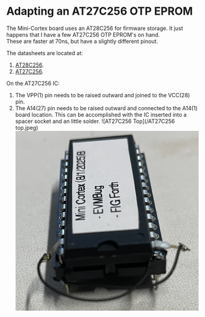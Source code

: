 # Adapting an AT27C256 OTP EPROM #

The Mini-Cortex board uses an AT28C256 for firmware storage. 
It just happens that I have a few AT27C256 OTP EPROM's on hand. \
These are faster at 70ns, but have a slightly different  pinout.

The datasheets are located at:
1. [AT28C256](https://ww1.microchip.com/downloads/en/DeviceDoc/doc0006.pdf).
2. [AT27C256](https://ww1.microchip.com/downloads/en/DeviceDoc/doc0014.pdf).

On the AT27C256 IC:
1. The VPP(1) pin needs to be raised outward and joined to the VCC(28) pin. 
2. The A14(27) pin needs to be raised outward and connected to the A14(1) board location.
This can be accomplished with the IC inserted into a spacer socket and an little solder.
![AT27C256 Top](/AT27C256 top.jpeg)
![AT27C256 Bottom](AT27C256%20top.jpeg)
